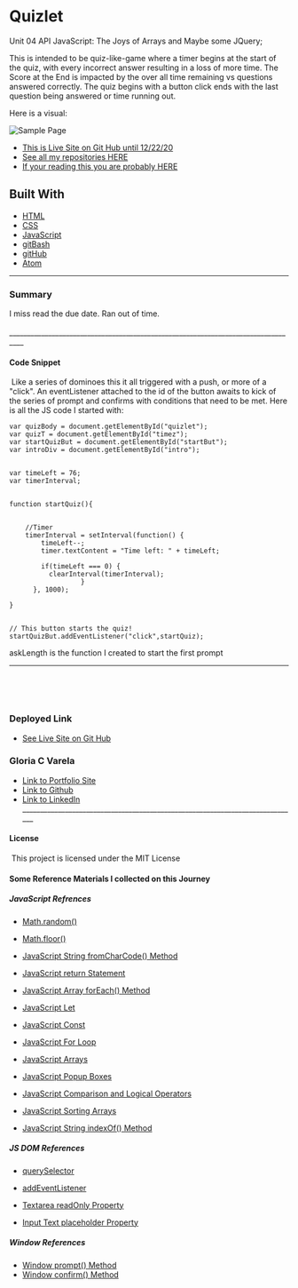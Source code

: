# Quizlet

Unit 04 API JavaScript: The Joys of Arrays and Maybe some JQuery;

This is intended to be quiz-like-game where a timer begins at the start of the quiz, with every incorrect answer resulting in a loss of more time. The Score at the End is impacted by the over all time remaining vs questions answered correctly. The quiz begins with a button click ends with the last question being answered or time running out.

Here is a visual:

![Sample Page](https://gcvarela21.github.io/quizlet/quizlet.png)

* [This is Live Site on Git Hub until 12/22/20](https://gcvarela21.github.io/quizlet/)
* [See all my repositories HERE](https://github.com/gcvarela21/)
* [If your reading this you are probably HERE](https://github.com/gcvarela21/quizlet/)
​

## **Built With**

* [HTML](https"//w3schools.com)
* [CSS](https"//w3schools.com)
* [JavaScript](https://getbootstrap.com/)
* [gitBash](https://git-scm.com/downloads)
* [gitHub](https"//gitHub.com)
* [Atom](https://atom.io/)

______________________________________________________________________________

### **Summary**

I miss read the due date. Ran out of time.   
​__________________________________________________________________________________
​

#### **Code Snippet**

​
Like a series of dominoes this it all triggered with a push, or more of a "click".
An eventListener attached to the id of the button awaits to kick of the series of prompt and confirms with conditions that need to be met. Here is all the JS code I started with:

```
var quizBody = document.getElementById("quizlet");
var quizT = document.getElementById("timez");
var startQuizBut = document.getElementById("startBut");
var introDiv = document.getElementById("intro");


var timeLeft = 76;
var timerInterval;


function startQuiz(){


    //Timer
    timerInterval = setInterval(function() {
        timeLeft--;
        timer.textContent = "Time left: " + timeLeft;

        if(timeLeft === 0) {
          clearInterval(timerInterval);
                  }
      }, 1000);

}


// This button starts the quiz!
startQuizBut.addEventListener("click",startQuiz);
```

askLength is the function I created to start the first prompt
______________________________________________________________________________
​

​
### **Deployed Link**

* [See Live Site on Git Hub](https://gcvarela21.github.io/quizlet/)
​
​

### **Gloria C Varela**

* [Link to Portfolio Site](https://www.glo.digital)
* [Link to Github](https://github.com/gcvarela21)
* [Link to LinkedIn](https://www.linkedin.com/in/glovarela)
​
​
​______________________________________________________________________________
​

#### **License**

​
This project is licensed under the MIT License

#### **Some Reference Materials I collected on this Journey**

##### **JavaScript Refrences**

* [Math.random()](https://www.w3schools.com/js/js_random.asp)
* [Math.floor()](https://www.w3schools.com/js/js_random.asp)
* [JavaScript String fromCharCode() Method](https://www.w3schools.com/jsref/jsref_fromcharcode.asp)
* [JavaScript return Statement](https://www.w3schools.com/jsref/jsref_return.asp)
* [JavaScript Array forEach() Method](https://www.w3schools.com/jsref/jsref_foreach.asp)

* [JavaScript Let](https://www.w3schools.com/js/js_let.asp)
* [JavaScript Const](https://www.w3schools.com/js/js_const.asp)

* [JavaScript For Loop](https://www.w3schools.com/js/js_loop_for.asp)
* [JavaScript Arrays](https://www.w3schools.com/js/js_arrays.asp)

* [JavaScript Popup Boxes](https://www.w3schools.com/js/js_popup.asp)
* [JavaScript Comparison and Logical Operators](https://www.w3schools.com/js/js_comparisons.asp)

* [JavaScript Sorting Arrays](https://www.w3schools.com/js/js_array_sort.asp)
* [JavaScript String indexOf() Method](https://www.w3schools.com/jsref/jsref_indexof.asp)

##### **JS DOM References**

* [querySelector](https://www.w3schools.com/jsref/met_document_queryselector.asp)
* [addEventListener](https://www.w3schools.com/jsref/met_document_addeventlistener.asp)

* [Textarea readOnly Property](https://www.w3schools.com/jsref/prop_textarea_readonly.asp)
* [Input Text placeholder Property](https://www.w3schools.com/jsref/prop_text_placeholder.asp)

##### **Window References**

* [Window prompt() Method](https://www.w3schools.com/jsref/met_win_prompt.asp)
* [Window confirm() Method](https://www.w3schools.com/jsref/met_win_confirm.asp)
